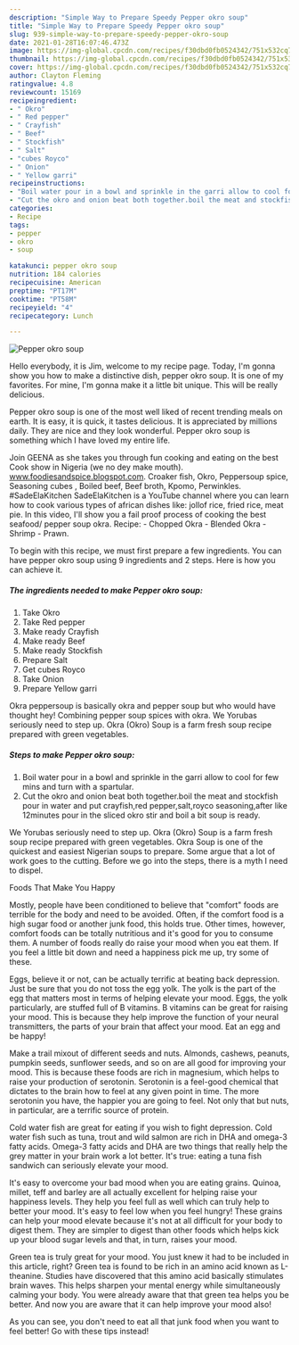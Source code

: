 ```yaml
---
description: "Simple Way to Prepare Speedy Pepper okro soup"
title: "Simple Way to Prepare Speedy Pepper okro soup"
slug: 939-simple-way-to-prepare-speedy-pepper-okro-soup
date: 2021-01-28T16:07:46.473Z
image: https://img-global.cpcdn.com/recipes/f30dbd0fb0524342/751x532cq70/pepper-okro-soup-recipe-main-photo.jpg
thumbnail: https://img-global.cpcdn.com/recipes/f30dbd0fb0524342/751x532cq70/pepper-okro-soup-recipe-main-photo.jpg
cover: https://img-global.cpcdn.com/recipes/f30dbd0fb0524342/751x532cq70/pepper-okro-soup-recipe-main-photo.jpg
author: Clayton Fleming
ratingvalue: 4.8
reviewcount: 15169
recipeingredient:
- " Okro"
- " Red pepper"
- " Crayfish"
- " Beef"
- " Stockfish"
- " Salt"
- "cubes Royco"
- " Onion"
- " Yellow garri"
recipeinstructions:
- "Boil water pour in a bowl and sprinkle in the garri allow to cool for few mins and turn with a spartular."
- "Cut the okro and onion beat both together.boil the meat and stockfish pour in water and put crayfish,red pepper,salt,royco seasoning,after like 12minutes pour in the sliced okro stir and boil a bit soup is ready."
categories:
- Recipe
tags:
- pepper
- okro
- soup

katakunci: pepper okro soup 
nutrition: 184 calories
recipecuisine: American
preptime: "PT17M"
cooktime: "PT58M"
recipeyield: "4"
recipecategory: Lunch

---
```



![Pepper okro soup](https://img-global.cpcdn.com/recipes/f30dbd0fb0524342/751x532cq70/pepper-okro-soup-recipe-main-photo.jpg)

Hello everybody, it is Jim, welcome to my recipe page. Today, I'm gonna show you how to make a distinctive dish, pepper okro soup. It is one of my favorites. For mine, I'm gonna make it a little bit unique. This will be really delicious.

Pepper okro soup is one of the most well liked of recent trending meals on earth. It is easy, it is quick, it tastes delicious. It is appreciated by millions daily. They are nice and they look wonderful. Pepper okro soup is something which I have loved my entire life.

Join GEENA as she takes you through fun cooking and eating on the best Cook show in Nigeria (we no dey make mouth). www.foodiesandspice.blogspot.com. Croaker fish, Okro, Peppersoup spice, Seasoning cubes , Boiled beef, Beef broth, Kpomo, Perwinkles. #SadeElaKitchen SadeElaKitchen is a YouTube channel where you can learn how to cook various types of african dishes like: jollof rice, fried rice, meat pie. In this video, I&#39;ll show you a fail proof process of cooking the best seafood/ pepper soup okra. Recipe: - Chopped Okra - Blended Okra - Shrimp - Prawn.


To begin with this recipe, we must first prepare a few ingredients. You can have pepper okro soup using 9 ingredients and 2 steps. Here is how you can achieve it.

<!--inarticleads1-->

##### The ingredients needed to make Pepper okro soup:

1. Take  Okro
1. Take  Red pepper
1. Make ready  Crayfish
1. Make ready  Beef
1. Make ready  Stockfish
1. Prepare  Salt
1. Get cubes Royco
1. Take  Onion
1. Prepare  Yellow garri


Okra peppersoup is basically okra and pepper soup but who would have thought hey! Combining pepper soup spices with okra. We Yorubas seriously need to step up. Okra (Okro) Soup is a farm fresh soup recipe prepared with green vegetables. 

<!--inarticleads2-->

##### Steps to make Pepper okro soup:

1. Boil water pour in a bowl and sprinkle in the garri allow to cool for few mins and turn with a spartular.
1. Cut the okro and onion beat both together.boil the meat and stockfish pour in water and put crayfish,red pepper,salt,royco seasoning,after like 12minutes pour in the sliced okro stir and boil a bit soup is ready.


We Yorubas seriously need to step up. Okra (Okro) Soup is a farm fresh soup recipe prepared with green vegetables. Okra Soup is one of the quickest and easiest Nigerian soups to prepare. Some argue that a lot of work goes to the cutting. Before we go into the steps, there is a myth I need to dispel. 

Foods That Make You Happy


Mostly, people have been conditioned to believe that "comfort" foods are terrible for the body and need to be avoided. Often, if the comfort food is a high sugar food or another junk food, this holds true. Other times, however, comfort foods can be totally nutritious and it's good for you to consume them. A number of foods really do raise your mood when you eat them. If you feel a little bit down and need a happiness pick me up, try some of these.

Eggs, believe it or not, can be actually terrific at beating back depression. Just be sure that you do not toss the egg yolk. The yolk is the part of the egg that matters most in terms of helping elevate your mood. Eggs, the yolk particularly, are stuffed full of B vitamins. B vitamins can be great for raising your mood. This is because they help improve the function of your neural transmitters, the parts of your brain that affect your mood. Eat an egg and be happy!

Make a trail mixout of different seeds and nuts. Almonds, cashews, peanuts, pumpkin seeds, sunflower seeds, and so on are all good for improving your mood. This is because these foods are rich in magnesium, which helps to raise your production of serotonin. Serotonin is a feel-good chemical that dictates to the brain how to feel at any given point in time. The more serotonin you have, the happier you are going to feel. Not only that but nuts, in particular, are a terrific source of protein.

Cold water fish are great for eating if you wish to fight depression. Cold water fish such as tuna, trout and wild salmon are rich in DHA and omega-3 fatty acids. Omega-3 fatty acids and DHA are two things that really help the grey matter in your brain work a lot better. It's true: eating a tuna fish sandwich can seriously elevate your mood. 

It's easy to overcome your bad mood when you are eating grains. Quinoa, millet, teff and barley are all actually excellent for helping raise your happiness levels. They help you feel full as well which can truly help to better your mood. It's easy to feel low when you feel hungry! These grains can help your mood elevate because it's not at all difficult for your body to digest them. They are simpler to digest than other foods which helps kick up your blood sugar levels and that, in turn, raises your mood.

Green tea is truly great for your mood. You just knew it had to be included in this article, right? Green tea is found to be rich in an amino acid known as L-theanine. Studies have discovered that this amino acid basically stimulates brain waves. This helps sharpen your mental energy while simultaneously calming your body. You were already aware that that green tea helps you be better. And now you are aware that it can help improve your mood also!

As you can see, you don't need to eat all that junk food when you want to feel better! Go  with  these tips  instead!

